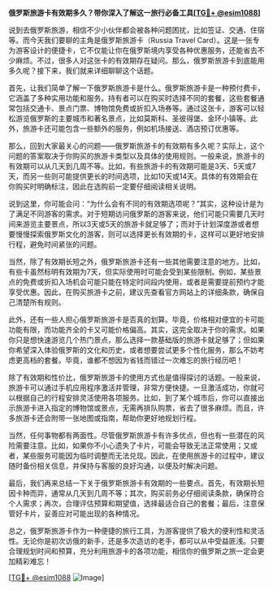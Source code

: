 **俄罗斯旅游卡有效期多久？带你深入了解这一旅行必备工具[[TG💪+ @esim1088](https://t.me/s/esim1088)]**

说到去俄罗斯旅游，相信不少小伙伴都会被各种问题困扰，比如签证、交通、住宿等。而今天我们要聊的主角是俄罗斯旅游卡（Russia Travel Card）。这是一张专为游客设计的便捷卡，它不仅能让你在俄罗斯境内享受各种优惠服务，还能省去不少麻烦。不过，很多人对这张卡的有效期存在疑问。那么，俄罗斯旅游卡到底能用多久呢？接下来，我们就来详细聊聊这个话题。

首先，让我们简单了解一下俄罗斯旅游卡是什么。俄罗斯旅游卡是一种预付费卡，它涵盖了多种实用功能和服务。持有者可以在购买时选择不同的套餐，这些套餐通常包括交通卡、景点门票、博物馆免费或折扣入场券等。通过这张卡，游客可以轻松游览俄罗斯的主要城市和著名景点，比如莫斯科、圣彼得堡、金环小镇等。此外，旅游卡还可能包含一些额外的服务，例如机场接送、酒店预订优惠等。

那么，回到大家最关心的问题——俄罗斯旅游卡的有效期有多久呢？实际上，这个问题的答案取决于你购买的旅游卡类型以及具体的使用规则。一般来说，旅游卡的有效期可以从几天到几周不等。比如，有些旅游卡的有效期可能是3天、5天或7天，而另一些则可能提供更长的时间选项，比如10天或14天。具体的有效期会在你购买时明确标注，因此在选购前一定要仔细阅读相关说明。

说到这里，你可能会问：“为什么会有不同的有效期选项呢？”其实，这种设计是为了满足不同游客的需求。对于短期访问俄罗斯的游客来说，他们可能只需要几天时间来游览主要景点，所以3天或5天的旅游卡就足够了；而对于计划深度游或者想要慢慢探索俄罗斯文化的游客，则可以选择更长有效期的卡，这样可以更好地安排行程，避免时间紧张的问题。

当然，除了有效期长短之外，俄罗斯旅游卡还有一些其他需要注意的地方。比如，有些卡虽然标明有效期为7天，但实际使用时可能会受到某些限制。例如，某些景点的免费或折扣入场机会可能只能在特定时间段内使用，或者是需要提前预约才能享受优惠。因此，在购买旅游卡之前，建议先查看官方网站上的详细条款，确保自己清楚所有规则。

此外，还有一些人担心俄罗斯旅游卡是否真的划算。毕竟，价格相对便宜的卡可能功能有限，而功能齐全的卡又可能价格偏高。其实，这完全取决于你的需求。如果你只是想快速游览几个热门景点，那么选择一款基础版的旅游卡就足够了；但如果你希望深入体验俄罗斯的文化和历史，或者想要尝试更多个性化服务，那么不妨考虑更高档的套餐。毕竟，谁都不想因为省钱而错过一次难忘的旅行经历吧！

除了有效期和性价比，俄罗斯旅游卡的使用方式也是值得探讨的话题。一般来说，旅游卡可以通过手机应用程序激活并管理，非常方便快捷。一旦激活成功，你就可以根据自己的行程安排灵活使用各项服务。比如，到了某个城市后，你可以直接出示旅游卡进入指定的博物馆或景点，无需再排队购票，省去了很多麻烦。而且，许多旅游卡还会附带一张地图或指南，帮助你更好地规划行程。

当然，任何事物都有两面性。尽管俄罗斯旅游卡有许多优点，但也有一些潜在的风险需要注意。比如，如果你不小心遗失了卡片，可能会导致无法正常使用；又或者，某些服务可能因为临时调整而无法兑现。因此，在使用旅游卡的过程中，建议随时备份相关信息，并保持与客服的良好沟通，以便及时解决问题。

最后，我们再来总结一下关于俄罗斯旅游卡有效期的一些要点。首先，有效期长短因卡种而异，通常从几天到几周不等；其次，购买前务必仔细阅读条款，确保符合个人需求；再次，合理评估预算和期望值，选择最适合自己的套餐；最后，注意保管好卡片，妥善应对可能出现的各种情况。

总之，俄罗斯旅游卡作为一种便捷的旅行工具，为游客提供了极大的便利性和灵活性。无论你是初次访俄的新手，还是多次造访的老手，都可以从中受益匪浅。只要合理规划时间和预算，充分利用旅游卡的各项功能，相信你的俄罗斯之旅一定会更加精彩难忘！

[[TG💪+ @esim1088](https://t.me/s/esim1088) ![Image](https://i.postimg.cc/4NQfJmqS/Snipaste-2025-05-13-00-14-12.png)]